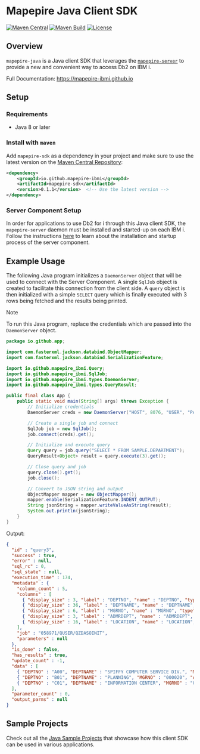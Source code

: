 # Mapepire Java Client SDK

[![Maven Central](https://img.shields.io/maven-central/v/io.github.mapepire-ibmi/mapepire-sdk.svg?label=Maven%20Central&logo=apachemaven)](https://central.sonatype.com/artifact/io.github.mapepire-ibmi/mapepire-sdk/)
[![Maven Build](https://github.com/Mapepire-IBMi/mapepire-java/actions/workflows/build.yml/badge.svg)](https://github.com/Mapepire-IBMi/mapepire-java/actions/workflows/build.yml)
[![License](https://img.shields.io/github/license/allenai/tango.svg?color=blue&cachedrop)](https://github.com/Mapepire-IBMi/mapepire-java/blob/main/LICENSE)

## Overview

`mapepire-java` is a Java client SDK that leverages the [`mapepire-server`](https://github.com/Mapepire-IBMi/mapepire-server) to provide a new and convenient way to access Db2 on IBM i.

Full Documentation: https://mapepire-ibmi.github.io

## Setup

### Requirements

* Java 8 or later

### Install with `maven`

Add `mapepire-sdk` as a dependency in your project and make sure to use the latest version on the [Maven Central Repository](https://central.sonatype.com/artifact/io.github.mapepire-ibmi/mapepire-sdk):

```xml
<dependency>
    <groupId>io.github.mapepire-ibmi</groupId>
    <artifactId>mapepire-sdk</artifactId>
    <version>0.1.1</version>  <!-- Use the latest version -->
</dependency>
```

### Server Component Setup

In order for applications to use Db2 for i through this Java client SDK, the `mapepire-server` daemon must be installed and started-up on each IBM i. Follow the instructions [here](https://mapepire-ibmi.github.io/guides/sysadmin/) to learn about the installation and startup process of the server component.

## Example Usage

The following Java program initializes a `DaemonServer` object that will be used to connect with the Server Component. A single `SqlJob` object is created to facilitate this connection from the client side. A `query` object is then initialized with a simple `SELECT` query which is finally executed with 3 rows being fetched and the results being printed.

> [!NOTE]
> To run this Java program, replace the credentials which are passed into the `DaemonServer` object.

```java
package io.github.app;

import com.fasterxml.jackson.databind.ObjectMapper;
import com.fasterxml.jackson.databind.SerializationFeature;

import io.github.mapepire_ibmi.Query;
import io.github.mapepire_ibmi.SqlJob;
import io.github.mapepire_ibmi.types.DaemonServer;
import io.github.mapepire_ibmi.types.QueryResult;

public final class App {
    public static void main(String[] args) throws Exception {
        // Initialize credentials
        DaemonServer creds = new DaemonServer("HOST", 8076, "USER", "PASSWORD");

        // Create a single job and connect
        SqlJob job = new SqlJob();
        job.connect(creds).get();

        // Initialize and execute query
        Query query = job.query("SELECT * FROM SAMPLE.DEPARTMENT");
        QueryResult<Object> result = query.execute(3).get();

        // Close query and job
        query.close().get();
        job.close();

        // Convert to JSON string and output
        ObjectMapper mapper = new ObjectMapper();
        mapper.enable(SerializationFeature.INDENT_OUTPUT);
        String jsonString = mapper.writeValueAsString(result);
        System.out.println(jsonString);
    }
}
```

Output:

```json
{
  "id" : "query3",
  "success" : true,
  "error" : null,
  "sql_rc" : 0,
  "sql_state" : null,
  "execution_time" : 174,
  "metadata" : {
    "column_count" : 5,
    "columns" : [ 
      { "display_size" : 3, "label" : "DEPTNO", "name" : "DEPTNO", "type" : "CHAR", "precision" : 3, "scale" : 0 },
      { "display_size" : 36, "label" : "DEPTNAME", "name" : "DEPTNAME", "type" : "VARCHAR", "precision" : 36, "scale" : 0 },
      { "display_size" : 6, "label" : "MGRNO", "name" : "MGRNO", "type" : "CHAR", "precision" : 6, "scale" : 0 },
      { "display_size" : 3, "label" : "ADMRDEPT", "name" : "ADMRDEPT", "type" : "CHAR", "precision" : 3, "scale" : 0 },
      { "display_size" : 16, "label" : "LOCATION", "name" : "LOCATION", "type" : "CHAR", "precision" : 16, "scale" : 0 }
    ],
    "job" : "058971/QUSER/QZDASOINIT",
    "parameters" : null
  },
  "is_done" : false,
  "has_results" : true,
  "update_count" : -1,
  "data" : [ 
    { "DEPTNO" : "A00", "DEPTNAME" : "SPIFFY COMPUTER SERVICE DIV.", "MGRNO" : "000010", "ADMRDEPT" : "A00", "LOCATION" : null },
    { "DEPTNO" : "B01", "DEPTNAME" : "PLANNING", "MGRNO" : "000020", "ADMRDEPT" : "A00", "LOCATION" : null },
    { "DEPTNO" : "C01", "DEPTNAME" : "INFORMATION CENTER", "MGRNO" : "000030", "ADMRDEPT" : "A00", "LOCATION" : null }
  ],
  "parameter_count" : 0,
  "output_parms" : null
}
```

## Sample Projects

Check out all the [Java Sample Projects](https://github.com/Mapepire-IBMi/samples/tree/main/java) that showcase how this client SDK can be used in various applications.
